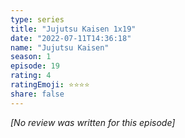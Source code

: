 ```yaml
---
type: series
title: "Jujutsu Kaisen 1x19"
date: "2022-07-11T14:36:18"
name: "Jujutsu Kaisen"
season: 1
episode: 19
rating: 4
ratingEmoji: ⭐️⭐️⭐️⭐️
share: false
---
```


*[No review was written for this episode]*
